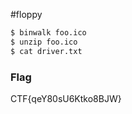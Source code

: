 #floppy

```sh
$ binwalk foo.ico
$ unzip foo.ico
$ cat driver.txt

```

### Flag
CTF{qeY80sU6Ktko8BJW}
